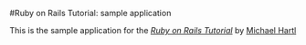 #Ruby on Rails Tutorial: sample application

This is the sample application for the [*Ruby on Rails Tutorial*](http://railstutorial.org/)
by [Michael Hartl](http://michaelhartl.com/)
